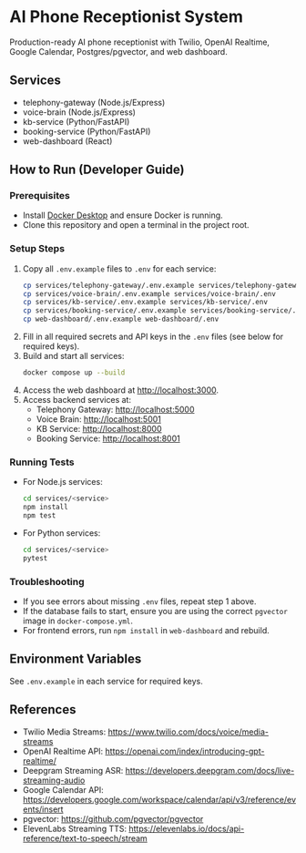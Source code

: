 # AI Phone Receptionist System

Production-ready AI phone receptionist with Twilio, OpenAI Realtime, Google Calendar, Postgres/pgvector, and web dashboard. 

## Services
- telephony-gateway (Node.js/Express)
- voice-brain (Node.js/Express)
- kb-service (Python/FastAPI)
- booking-service (Python/FastAPI)
- web-dashboard (React)

## How to Run (Developer Guide)

### Prerequisites
- Install [Docker Desktop](https://www.docker.com/products/docker-desktop) and ensure Docker is running.
- Clone this repository and open a terminal in the project root.

### Setup Steps
1. Copy all `.env.example` files to `.env` for each service:
	```sh
	cp services/telephony-gateway/.env.example services/telephony-gateway/.env
	cp services/voice-brain/.env.example services/voice-brain/.env
	cp services/kb-service/.env.example services/kb-service/.env
	cp services/booking-service/.env.example services/booking-service/.env
	cp web-dashboard/.env.example web-dashboard/.env
	```
2. Fill in all required secrets and API keys in the `.env` files (see below for required keys).
3. Build and start all services:
	```sh
	docker compose up --build
	```
4. Access the web dashboard at [http://localhost:3000](http://localhost:3000).
5. Access backend services at:
	- Telephony Gateway: [http://localhost:5000](http://localhost:5000)
	- Voice Brain: [http://localhost:5001](http://localhost:5001)
	- KB Service: [http://localhost:8000](http://localhost:8000)
	- Booking Service: [http://localhost:8001](http://localhost:8001)

### Running Tests
- For Node.js services:
  ```sh
  cd services/<service>
  npm install
  npm test
  ```
- For Python services:
  ```sh
  cd services/<service>
  pytest
  ```

### Troubleshooting
- If you see errors about missing `.env` files, repeat step 1 above.
- If the database fails to start, ensure you are using the correct `pgvector` image in `docker-compose.yml`.
- For frontend errors, run `npm install` in `web-dashboard` and rebuild.

## Environment Variables
See `.env.example` in each service for required keys.

## References
- Twilio Media Streams: https://www.twilio.com/docs/voice/media-streams
- OpenAI Realtime API: https://openai.com/index/introducing-gpt-realtime/
- Deepgram Streaming ASR: https://developers.deepgram.com/docs/live-streaming-audio
- Google Calendar API: https://developers.google.com/workspace/calendar/api/v3/reference/events/insert
- pgvector: https://github.com/pgvector/pgvector
- ElevenLabs Streaming TTS: https://elevenlabs.io/docs/api-reference/text-to-speech/stream
